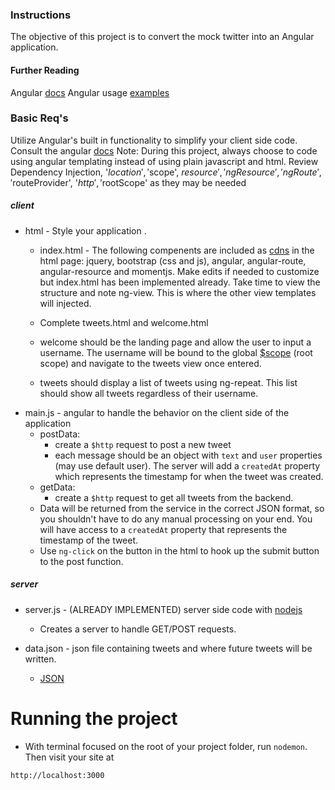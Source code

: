 ### Instructions

The objective of this project is to convert the mock twitter into an Angular application.

#### Further Reading
Angular [docs](https://docs.angularjs.org/api/ng)
Angular usage [examples](https://github.com/curran/screencasts/tree/gh-pages/introToAngular)

### Basic Req's
Utilize Angular's built in functionality to simplify your client side code. Consult the angular 
[docs](https://docs.angularjs.org/guide/introduction)
Note: During this project, always choose to code using angular templating instead of using plain javascript and html. 
Review Dependency Injection, '$location','$scope', $resource', 'ngResource', 'ngRoute', '$routeProvider', '$http', '$rootScope' as they may be needed

##### client
* html - Style your application .
	* index.html - The following compenents are included as [cdns](https://en.wikipedia.org/wiki/Content_delivery_network) 
   in the html page: jquery, bootstrap (css and js), angular, angular-route, angular-resource and momentjs. Make edits if needed 
   to customize but index.html has been implemented already. Take time to view the structure and note ng-view. This is where the 
   other view templates will injected.
   
	* Complete tweets.html and welcome.html
	* welcome should be the landing page and allow the user to input a username. The username will be bound to the global 
    [$scope](https://docs.angularjs.org/guide/scope) (root scope) and navigate to the tweets view once entered.
	* tweets should display a list of tweets using ng-repeat. This list should show all tweets regardless of their username.
* main.js - angular to handle the behavior on the client side of the application
	* postData:
		* create a `$http` request to post a new tweet
		* each message should be an object with `text` and `user` properties (may use default user). The server will add a 
        `createdAt` property which represents the timestamp for when the tweet was created.
	* getData:
		* create a `$http` request to get all tweets from the backend.
	* Data will be returned from the service in the correct JSON format, so you shouldn't have to do any manual processing on your end. 
   You will have access to a `createdAt` property that represents the timestamp of the tweet.
    * Use `ng-click` on the button in the html to hook up the submit button to the post function.

##### server
* server.js - (ALREADY IMPLEMENTED) server side code with [nodejs](https://nodejs.org/en/docs/)
	* Creates a server to handle GET/POST requests.

* data.json - json file containing tweets and where future tweets will be written.
	* [JSON](http://www.copterlabs.com/blog/json-what-it-is-how-it-works-how-to-use-it/)
    
    
# Running the project
* With terminal focused on the root of your project folder, run `nodemon`. Then visit your site at
```
http://localhost:3000
```